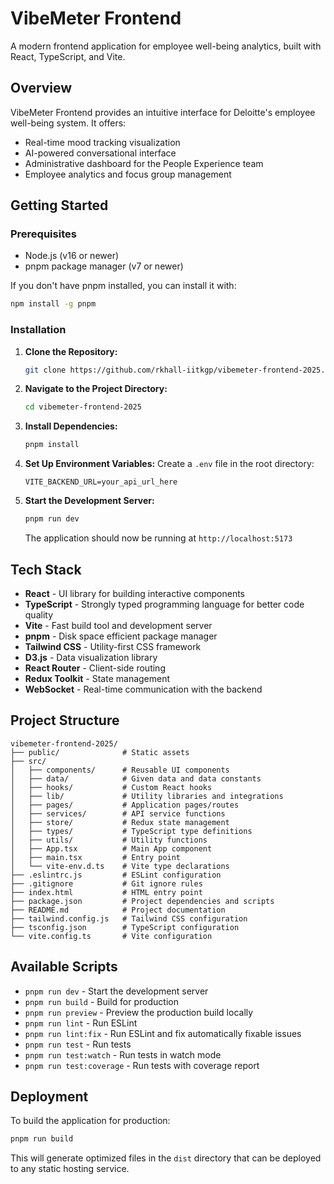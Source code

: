 # VibeMeter Frontend

A modern frontend application for employee well-being analytics, built with React, TypeScript, and Vite.

## Overview

VibeMeter Frontend provides an intuitive interface for Deloitte's employee well-being system. It offers:

- Real-time mood tracking visualization
- AI-powered conversational interface
- Administrative dashboard for the People Experience team
- Employee analytics and focus group management

## Getting Started

### Prerequisites

- Node.js (v16 or newer)
- pnpm package manager (v7 or newer)

If you don't have pnpm installed, you can install it with:

```bash
npm install -g pnpm
```

### Installation

1. **Clone the Repository:**

   ```bash
   git clone https://github.com/rkhall-iitkgp/vibemeter-frontend-2025.git
   ```

2. **Navigate to the Project Directory:**

   ```bash
   cd vibemeter-frontend-2025
   ```

3. **Install Dependencies:**

   ```bash
   pnpm install
   ```

4. **Set Up Environment Variables:**
   Create a `.env` file in the root directory:

   ```
   VITE_BACKEND_URL=your_api_url_here
   ```

5. **Start the Development Server:**
   ```bash
   pnpm run dev
   ```
   The application should now be running at `http://localhost:5173`

## Tech Stack

- **React** - UI library for building interactive components
- **TypeScript** - Strongly typed programming language for better code quality
- **Vite** - Fast build tool and development server
- **pnpm** - Disk space efficient package manager
- **Tailwind CSS** - Utility-first CSS framework
- **D3.js** - Data visualization library
- **React Router** - Client-side routing
- **Redux Toolkit** - State management
- **WebSocket** - Real-time communication with the backend

## Project Structure

```
vibemeter-frontend-2025/
├── public/              # Static assets
├── src/
│   ├── components/      # Reusable UI components
│   ├── data/            # Given data and data constants
│   ├── hooks/           # Custom React hooks
│   ├── lib/             # Utility libraries and integrations
│   ├── pages/           # Application pages/routes
│   ├── services/        # API service functions
│   ├── store/           # Redux state management
│   ├── types/           # TypeScript type definitions
│   ├── utils/           # Utility functions
│   ├── App.tsx          # Main App component
│   ├── main.tsx         # Entry point
│   └── vite-env.d.ts    # Vite type declarations
├── .eslintrc.js         # ESLint configuration
├── .gitignore           # Git ignore rules
├── index.html           # HTML entry point
├── package.json         # Project dependencies and scripts
├── README.md            # Project documentation
├── tailwind.config.js   # Tailwind CSS configuration
├── tsconfig.json        # TypeScript configuration
└── vite.config.ts       # Vite configuration
```

## Available Scripts

- `pnpm run dev` - Start the development server
- `pnpm run build` - Build for production
- `pnpm run preview` - Preview the production build locally
- `pnpm run lint` - Run ESLint
- `pnpm run lint:fix` - Run ESLint and fix automatically fixable issues
- `pnpm run test` - Run tests
- `pnpm run test:watch` - Run tests in watch mode
- `pnpm run test:coverage` - Run tests with coverage report

## Deployment

To build the application for production:

```bash
pnpm run build
```

This will generate optimized files in the `dist` directory that can be deployed to any static hosting service.
